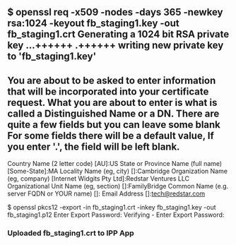 $ openssl req -x509 -nodes -days 365 -newkey rsa:1024 -keyout fb_staging1.key -out fb_staging1.crt
Generating a 1024 bit RSA private key
...++++++
.++++++
writing new private key to 'fb_staging1.key'
-----
You are about to be asked to enter information that will be incorporated
into your certificate request.
What you are about to enter is what is called a Distinguished Name or a DN.
There are quite a few fields but you can leave some blank
For some fields there will be a default value,
If you enter '.', the field will be left blank.
-----
Country Name (2 letter code) [AU]:US
State or Province Name (full name) [Some-State]:MA
Locality Name (eg, city) []:Cambridge
Organization Name (eg, company) [Internet Widgits Pty Ltd]:Redstar Ventures LLC
Organizational Unit Name (eg, section) []:FamilyBridge
Common Name (e.g. server FQDN or YOUR name) []:
Email Address []:tech@redstar.com

$ openssl pkcs12 -export -in fb_staging1.crt -inkey fb_staging1.key -out fb_staging1.p12
Enter Export Password:
Verifying - Enter Export Password:

### Uploaded fb_staging1.crt to IPP App
